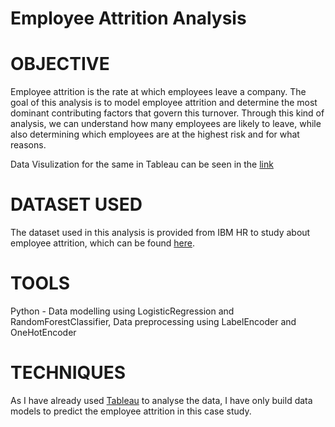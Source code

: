 # Employee Attrition Analysis

# OBJECTIVE 
Employee attrition is the rate at which employees leave a company. The goal of this analysis is to model employee attrition and determine the most dominant contributing factors that govern this turnover. Through this kind of analysis, we can understand how many employees are likely to leave, while also determining which employees are at the highest risk and for what reasons.

Data Visulization for the same in Tableau can be seen in the [link](https://public.tableau.com/profile/ansu.john#!/vizhome/EmployeeAttrition_16048425570390/EmployeeAttrition)

# DATASET USED

The dataset used in this analysis is provided from IBM HR to study about employee attrition, which can be found [here](https://www.kaggle.com/pavansubhasht/ibm-hr-analytics-attrition-dataset).

# TOOLS

Python - Data modelling using LogisticRegression and  RandomForestClassifier, Data preprocessing using LabelEncoder and OneHotEncoder

# TECHNIQUES

As I have already used [Tableau](https://public.tableau.com/profile/ansu.john#!/vizhome/EmployeeAttrition_16048425570390/EmployeeAttrition) to analyse the data, I have only build data models to predict the employee attrition in this case study. 


